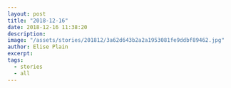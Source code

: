 ```yaml
---
layout: post
title: "2018-12-16"
date: 2018-12-16 11:38:20
description: 
image: "/assets/stories/201812/3a62d643b2a2a1953081fe9ddbf89462.jpg"
author: Elise Plain
excerpt: 
tags: 
  - stories
  - all
---
```



<p></p>
